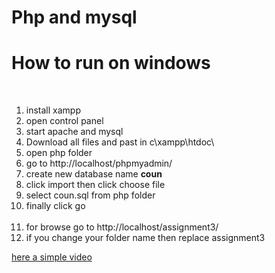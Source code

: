 # Php and mysql

<h1>How to run on windows</h1><br>

<ol> 
  <li>install xampp</li>  
  <li>open control panel</li> 
  <li>start apache and mysql</li> 
  <li>Download all files and past in c\xampp\htdoc\</li>
  <li>open php folder</li>
  <li>go to http://localhost/phpmyadmin/</li> 
  <li>create new database name <b>coun</b></li> 
  <li>click import then click choose file</li> 
  <li>select coun.sql from php folder</li> 
  <li>finally click go</li> <br>
  <li>for browse go to http://localhost/assignment3/</li> 
  <li>if you change your folder name then replace assignment3</li>
</ol>


<a href="https://www.youtube.com/embed/3i5iCu-5nec">here a simple video</a>

